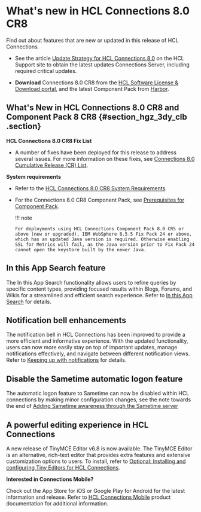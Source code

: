 # What's new in HCL Connections 8.0 CR8

Find out about features that are new or updated in this release of HCL Connections.

-   See the article [Update Strategy for HCL Connections 8.0](https://support.hcltechsw.com/csm?id=kb_article&sysparm_article=KB0101180) on the HCL Support site to obtain the latest updates Connections Server, including required critical updates.

-   **Download** Connections 8.0 CR8 from the [HCL Software License & Download portal](https://my.hcltechsw.com/), and the latest Component Pack from [Harbor](https://hclcr.io/harbor/projects/15/repositories).


## What's New in HCL Connections 8.0 CR8 and Component Pack 8 CR8 {#section_hgz_3dy_clb .section}

**HCL Connections 8.0 CR8 Fix List**

- A number of fixes have been deployed for this release to address several issues. For more information on these fixes, see [Connections 8.0 Cumulative Release (CR) List](https://support.hcltechsw.com/csm?id=kb_article&sysparm_article=KB0102882).

**System requirements**

-   Refer to the [HCL Connections 8.0 CR8 System Requirements](system_requirements.md).

-   For the Connections 8.0 CR8 Component Pack, see [Prerequisites for Component Pack](../../admin/install/cp_prereqs.md).

    !!! note
    
        For deployments using HCL Connections Component Pack 8.0 CR5 or above (new or upgraded), IBM WebSphere 8.5.5 Fix Pack 24 or above, which has an updated Java version is required. Otherwise enabling SSL for Metrics will fail, as the Java version prior to Fix Pack 24 cannot open the keystore built by the newer Java.

<!--## SSO authentication schema using token exchange URL

Added instructions on how to setup and use the new SSO Authentication schema using a token exchange URL, see [Configuring single sign-on between Microsoft Teams and Connections](../../connectors/admin/t_ms_teams_configure_sso.md) -->

## In this App Search feature

The In this App Search functionality allows users to refine queries by specific content types, providing focused results within Blogs, Forums, and Wikis for a streamlined and efficient search experience.  Refer to [In this App Search](../../user/eucommon/t_eucommon_in_this_app_search.md) for details.

## Notification bell enhancements

The notification bell in HCL Connections has been improved to provide a more efficient and informative experience. With the updated functionality, users can now more easily stay on top of important updates, manage notifications effectively, and navigate between different notification views. Refer to [Keeping up with notifications](../../user/homepage/tile_homepage_notifications.md) for details.

## Disable the Sametime automatic logon feature

The automatic logon feature to Sametime can now be disabled within HCL connections by making minor configuration changes, see the note towards the end of [Adding Sametime awareness through the Sametime server](../../admin/admin/t_admin_common_add_st_awareness_via_proxy.md)

<!--## Enable the MongoDB Role-Based Access Control

The access control for pre-defined roles setup for the MongoDB users can be enabled throug the MongoDB Role-Based Access Control (RBAC) feature. For details, see [Enabling MongoDB Role-Based Access Control](../../admin/install/enable_mongo_rbac.md) -->

## A powerful editing experience in HCL Connections 

A new release of TinyMCE Editor v6.8 is now available. The TinyMCE Editor is an alternative, rich-text editor that provides extra features and extensive customization options to users. To install, refer to [Optional: Installing and configuring Tiny Editors for HCL Connections](https://opensource.hcltechsw.com/connections-doc/v8-cr1/admin/install/tiny_editors/c_tiny-editors.html).



**Interested in Connections Mobile?**

Check out the App Store for iOS or Google Play for Android for the latest information and release. Refer to [HCL Connections Mobile](https://help.hcltechsw.com/connectionsmobile/index.html) product documentation for additional information.

